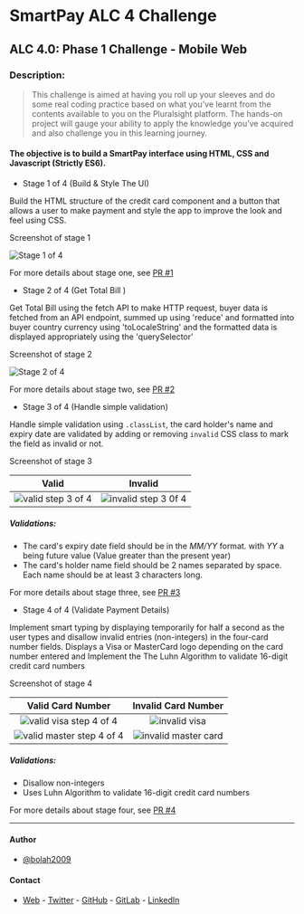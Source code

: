 # SmartPay ALC 4 Challenge

## ALC 4.0: Phase 1 Challenge - Mobile Web

### Description:

> This challenge is aimed at having you roll up your sleeves and do some real coding practice based on what you’ve learnt from the contents available to you on the Pluralsight platform. The hands-on project will gauge your ability to apply the knowledge you’ve acquired and also challenge you in this learning journey.

#### The objective is to build a SmartPay interface using HTML, CSS and Javascript (Strictly ES6).

- Stage 1 of 4 (Build & Style The UI)

Build the HTML structure of the credit card component and a button that allows a user to make payment and style the app to improve the look and feel using CSS.

Screenshot of stage 1

![Stage 1 of 4](https://user-images.githubusercontent.com/36057474/62360214-384a2c00-b510-11e9-830f-ecf148e0f8d7.png)

For more details about stage one, see [PR #1](https://github.com/bolah2009/SmartPay/pull/1)

- Stage 2 of 4 (Get Total Bill )

Get Total Bill using the fetch API to make HTTP request, buyer data is fetched from an API endpoint, summed up using 'reduce' and formatted into buyer country currency using 'toLocaleString' and the formatted data is displayed appropriately using the 'querySelector'

Screenshot of stage 2

![Stage 2 of 4](https://user-images.githubusercontent.com/36057474/62460218-4ea6f080-b779-11e9-9c5b-0122d983f5e8.png)

For more details about stage two, see [PR #2](https://github.com/bolah2009/SmartPay/pull/2)

- Stage 3 of 4 (Handle simple validation)

Handle simple validation using `.classList`, the card holder's name and expiry date are validated by adding or removing `invalid` CSS class to mark the field as invalid or not.

Screenshot of stage 3

|                                                           Valid                                                            |                                                           Invalid                                                            |
| :------------------------------------------------------------------------------------------------------------------------: | :--------------------------------------------------------------------------------------------------------------------------: |
| ![valid step 3 of 4](https://user-images.githubusercontent.com/36057474/62462798-325a8200-b780-11e9-9571-85aaea80a348.png) | ![invalid step 3 0f 4](https://user-images.githubusercontent.com/36057474/62462799-325a8200-b780-11e9-969e-1e00b189b0e3.png) |

##### Validations:

- The card's expiry date field should be in the _MM/YY_ format. with _YY_ a being future value (Value greater than the present year)
- The card's holder name field should be 2 names separated by space. Each name should be at least 3 characters long.

For more details about stage three, see [PR #3](https://github.com/bolah2009/SmartPay/pull/3)

- Stage 4 of 4 (Validate Payment Details)

Implement smart typing by displaying temporarily for half a second as the user types and disallow invalid entries (non-integers) in the four-card number fields. Displays a Visa or MasterCard logo depending on the card number entered and Implement the The Luhn Algorithm to validate 16-digit credit card numbers

Screenshot of stage 4

|                                                         Valid Card Number                                                         |                                                     Invalid Card Number                                                      |
| :-------------------------------------------------------------------------------------------------------------------------------: | :--------------------------------------------------------------------------------------------------------------------------: |
|  ![valid visa step 4 of 4](https://user-images.githubusercontent.com/36057474/62469746-d51afc80-b790-11e9-9b70-ca22f823ac77.gif)  |    ![invalid visa](https://user-images.githubusercontent.com/36057474/62469741-d4826600-b790-11e9-9e86-f173b74227c5.png)     |
| ![valid master step 4 of 4](https://user-images.githubusercontent.com/36057474/62469745-d51afc80-b790-11e9-9466-13c403c846fa.gif) | ![invalid master card](https://user-images.githubusercontent.com/36057474/62469744-d4826600-b790-11e9-99de-d2b1a5fcbe30.png) |

##### Validations:

- Disallow non-integers
- Uses Luhn Algorithm to validate 16-digit credit card numbers

For more details about stage four, see [PR #4](https://github.com/bolah2009/SmartPay/pull/4)

---

#### Author

- [@bolah2009](https://github.com/bolah2009/)

#### Contact

- [Web](https://bolabuari.com/) - [Twitter](https://twitter.com/bolah2009) - [GitHub](https://github.com/bolah2009/) - [GitLab](https://gitlab.com/bolah2009/) - [LinkedIn](https://www.linkedin.com/in/bolah2009/)
